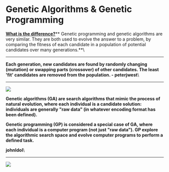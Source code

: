# Genetic Algorithms & Genetic Programming

[**What is the difference?**](https://stackoverflow.com/questions/3819977/what-are-the-differences-between-genetic-algorithms-and-genetic-programming)** Genetic programming and genetic algorithms are very similar. They are both used to evolve the answer to a problem, by comparing the fitness of each candidate in a population of potential candidates over many generations.**\
****

**Each generation, new candidates are found by randomly changing (mutation) or swapping parts (crossover) of other candidates. The least 'fit' candidates are removed from the population. - peterjwest**\
****

![](https://lh4.googleusercontent.com/yPOIDc7UzG8oMQ4p5QiO4igfI0BToXt2GhQBRz2hVflRVFNw9dw88RP5qsXF3ZM5O7f_ytYT9ZGXXjqmeq5Et1UGi8jFZ2qPEfQsauYfrF1U0Qan2qSRThXNdvki2ZSG59BpWsK8)

**Genetic algorithms (GA) are search algorithms that mimic the process of natural evolution, where each individual is a candidate solution: individuals are generally "raw data" (in whatever encoding format has been defined).**

**Genetic programming (GP) is considered a special case of GA, where each individual is a computer program (not just "raw data"). GP explore the algorithmic search space and evolve computer programs to perform a defined task.**

**johnIdol**\
****

![](https://lh3.googleusercontent.com/ueNhmSzZnl2VlTs44mnsdqeEckZvZ87jMhGY1bRAX8uuj9EW_m5BbXKpR70o1hv-yKX1z5\_NGA4rHWzvkbPi2YtQSzTPvAqbPNRObNtPjHoWvnf9z_HYoYTG27iy0iAB6\_Lnc5hi)

